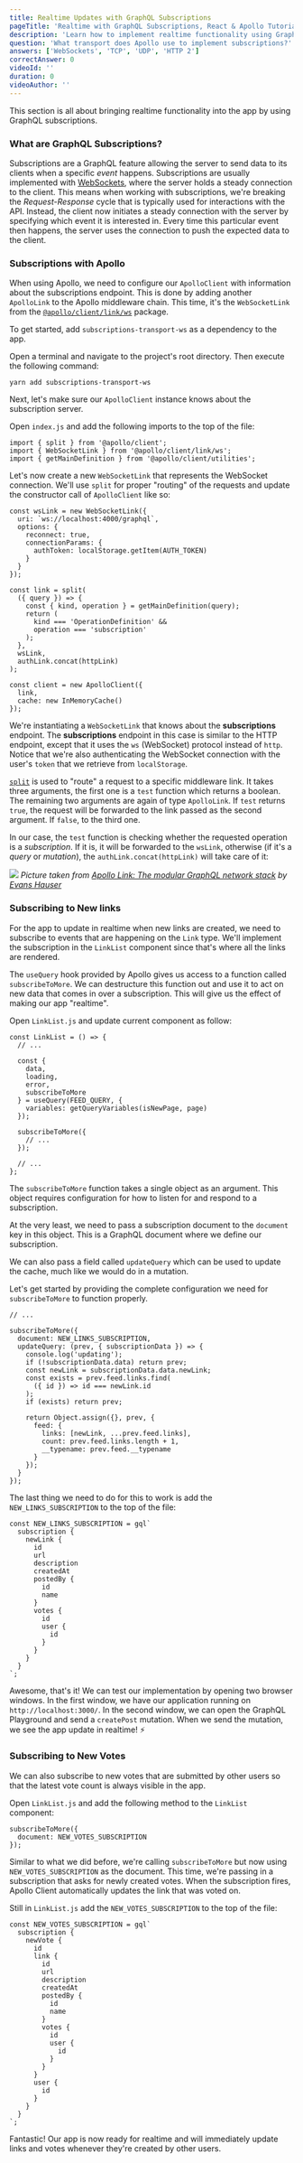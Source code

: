 ```yaml
---
title: Realtime Updates with GraphQL Subscriptions
pageTitle: 'Realtime with GraphQL Subscriptions, React & Apollo Tutorial'
description: 'Learn how to implement realtime functionality using GraphQL subscriptions with Apollo Client & React. The websockets will be handled by subscriptions-transport-ws.'
question: 'What transport does Apollo use to implement subscriptions?'
answers: ['WebSockets', 'TCP', 'UDP', 'HTTP 2']
correctAnswer: 0
videoId: ''
duration: 0
videoAuthor: ''
---
```


This section is all about bringing realtime functionality into the app by using GraphQL subscriptions.

### What are GraphQL Subscriptions?

Subscriptions are a GraphQL feature allowing the server to send data to its clients when a specific _event_ happens. Subscriptions are usually implemented with [WebSockets](https://en.wikipedia.org/wiki/WebSocket), where the server holds a steady connection to the client. This means when working with subscriptions, we're breaking the _Request-Response_ cycle that is typically used for interactions with the API. Instead, the client now initiates a steady connection with the server by specifying which event it is interested in. Every time this particular event then happens, the server uses the connection to push the expected data to the client.

### Subscriptions with Apollo

When using Apollo, we need to configure our `ApolloClient` with information about the subscriptions endpoint. This is done by adding another `ApolloLink` to the Apollo middleware chain. This time, it's the `WebSocketLink` from the [`@apollo/client/link/ws`](https://github.com/apollographql/apollo-link/tree/master/packages/apollo-link-ws) package.

To get started, add `subscriptions-transport-ws` as a dependency to the app.

<Instruction>

Open a terminal and navigate to the project's root directory. Then execute the following command:

```bash(path=".../hackernews-react-apollo")
yarn add subscriptions-transport-ws
```

</Instruction>

Next, let's make sure our `ApolloClient` instance knows about the subscription server.

<Instruction>

Open `index.js` and add the following imports to the top of the file:

```js(path=".../hackernews-react-apollo/src/index.js")
import { split } from '@apollo/client';
import { WebSocketLink } from '@apollo/client/link/ws';
import { getMainDefinition } from '@apollo/client/utilities';
```

Let's now create a new `WebSocketLink` that represents the WebSocket connection. We'll use `split` for proper "routing" of the requests and update the constructor call of `ApolloClient` like so:

```js(path=".../hackernews-react-apollo/src/index.js")
const wsLink = new WebSocketLink({
  uri: `ws://localhost:4000/graphql`,
  options: {
    reconnect: true,
    connectionParams: {
      authToken: localStorage.getItem(AUTH_TOKEN)
    }
  }
});

const link = split(
  ({ query }) => {
    const { kind, operation } = getMainDefinition(query);
    return (
      kind === 'OperationDefinition' &&
      operation === 'subscription'
    );
  },
  wsLink,
  authLink.concat(httpLink)
);

const client = new ApolloClient({
  link,
  cache: new InMemoryCache()
});
```

</Instruction>

We're instantiating a `WebSocketLink` that knows about the **subscriptions** endpoint. The **subscriptions** endpoint in this case is similar to the HTTP endpoint, except that it uses the `ws` (WebSocket) protocol instead of `http`. Notice that we're also authenticating the WebSocket connection with the user's `token` that we retrieve from `localStorage`.

[`split`](https://github.com/apollographql/apollo-link/blob/98eeb1deb0363384f291822b6c18cdc2c97e5bdb/packages/apollo-link/src/link.ts#L33) is used to "route" a request to a specific middleware link. It takes three arguments, the first one is a `test` function which returns a boolean. The remaining two arguments are again of type `ApolloLink`. If `test` returns `true`, the request will be forwarded to the link passed as the second argument. If `false`, to the third one.

In our case, the `test` function is checking whether the requested operation is a _subscription_. If it is, it will be forwarded to the `wsLink`, otherwise (if it's a _query_ or _mutation_), the `authLink.concat(httpLink)` will take care of it:

![](https://cdn-images-1.medium.com/max/720/1*KwnMO21k0d3UbyKWnlbeJg.png)
_Picture taken from [Apollo Link: The modular GraphQL network stack](https://dev-blog.apollodata.com/apollo-link-the-modular-graphql-network-stack-3b6d5fcf9244) by [Evans Hauser](https://twitter.com/EvansHauser)_

### Subscribing to New links

For the app to update in realtime when new links are created, we need to subscribe to events that are happening on the `Link` type. We'll implement the subscription in the `LinkList` component since that's where all the links are rendered.

<Instruction>

The `useQuery` hook provided by Apollo gives us access to a function called `subscribeToMore`. We can destructure this function out and use it to act on new data that comes in over a subscription. This will give us the effect of making our app "realtime".

Open `LinkList.js` and update current component as follow:

```js{}(path=".../hackernews-react-apollo/src/components/LinkList.js")
const LinkList = () => {
  // ...

  const {
    data,
    loading,
    error,
    subscribeToMore
  } = useQuery(FEED_QUERY, {
    variables: getQueryVariables(isNewPage, page)
  });

  subscribeToMore({
    // ...
  });

  // ...
};
```

</Instruction>

The `subscribeToMore` function takes a single object as an argument. This object requires configuration for how to listen for and respond to a subscription.

At the very least, we need to pass a subscription document to the `document` key in this object. This is a GraphQL document where we define our subscription.

We can also pass a field called `updateQuery` which can be used to update the cache, much like we would do in a mutation.

Let's get started by providing the complete configuration we need for `subscribeToMore` to function properly.

```js{}(path=".../hackernews-react-apollo/src/components/LinkList.js")
// ...

subscribeToMore({
  document: NEW_LINKS_SUBSCRIPTION,
  updateQuery: (prev, { subscriptionData }) => {
    console.log('updating');
    if (!subscriptionData.data) return prev;
    const newLink = subscriptionData.data.newLink;
    const exists = prev.feed.links.find(
      ({ id }) => id === newLink.id
    );
    if (exists) return prev;

    return Object.assign({}, prev, {
      feed: {
        links: [newLink, ...prev.feed.links],
        count: prev.feed.links.length + 1,
        __typename: prev.feed.__typename
      }
    });
  }
});
```

<Instruction>

The last thing we need to do for this to work is add the `NEW_LINKS_SUBSCRIPTION` to the top of the file:

```js{}(path=".../hackernews-react-apollo/src/components/LinkList.js")
const NEW_LINKS_SUBSCRIPTION = gql`
  subscription {
    newLink {
      id
      url
      description
      createdAt
      postedBy {
        id
        name
      }
      votes {
        id
        user {
          id
        }
      }
    }
  }
`;
```

</Instruction>

Awesome, that's it! We can test our implementation by opening two browser windows. In the first window, we have our application running on `http://localhost:3000/`. In the second window, we can open the GraphQL Playground and send a `createPost` mutation. When we send the mutation, we see the app update in realtime! ⚡️

### Subscribing to New Votes

We can also subscribe to new votes that are submitted by other users so that the latest vote count is always visible in the app.

<Instruction>

Open `LinkList.js` and add the following method to the `LinkList` component:

```js{}(path=".../hackernews-react-apollo/src/components/LinkList.js")
subscribeToMore({
  document: NEW_VOTES_SUBSCRIPTION
});
```

</Instruction>

Similar to what we did before, we're calling `subscribeToMore` but now using `NEW_VOTES_SUBSCRIPTION` as the document. This time, we're passing in a subscription that asks for newly created votes. When the subscription fires, Apollo Client automatically updates the link that was voted on.

<Instruction>

Still in `LinkList.js` add the `NEW_VOTES_SUBSCRIPTION` to the top of the file:

```js{}(path=".../hackernews-react-apollo/src/components/LinkList.js")
const NEW_VOTES_SUBSCRIPTION = gql`
  subscription {
    newVote {
      id
      link {
        id
        url
        description
        createdAt
        postedBy {
          id
          name
        }
        votes {
          id
          user {
            id
          }
        }
      }
      user {
        id
      }
    }
  }
`;
```

</Instruction>

Fantastic! Our app is now ready for realtime and will immediately update links and votes whenever they're created by other users.
